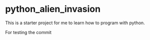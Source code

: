 # python_alien_invasion
This is a starter project for me to learn how to program with python.

For testing the commit
